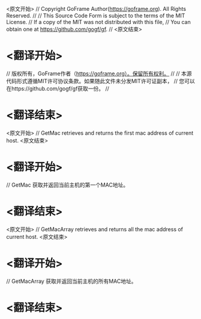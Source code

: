 
<原文开始>
// Copyright GoFrame Author(https://goframe.org). All Rights Reserved.
//
// This Source Code Form is subject to the terms of the MIT License.
// If a copy of the MIT was not distributed with this file,
// You can obtain one at https://github.com/gogf/gf.
//
<原文结束>

# <翻译开始>
// 版权所有，GoFrame作者（https://goframe.org）。保留所有权利。
//
// 本源代码形式遵循MIT许可协议条款。如果随此文件未分发MIT许可证副本，
// 您可以在https://github.com/gogf/gf获取一份。
//
# <翻译结束>


<原文开始>
// GetMac retrieves and returns the first mac address of current host.
<原文结束>

# <翻译开始>
// GetMac 获取并返回当前主机的第一个MAC地址。
# <翻译结束>


<原文开始>
// GetMacArray retrieves and returns all the mac address of current host.
<原文结束>

# <翻译开始>
// GetMacArray 获取并返回当前主机的所有MAC地址。
# <翻译结束>

